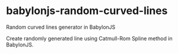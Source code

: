 # babylonjs-random-curved-lines
Random curved lines generator in BabylonJS

Create randomly generated line using Catmull-Rom Spline method in BabylonJS.
